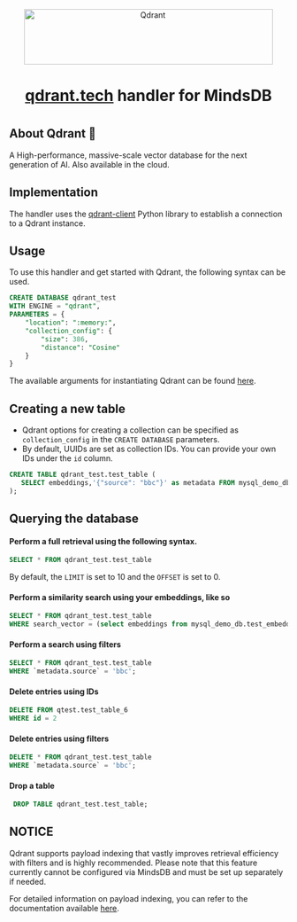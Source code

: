 <div align="center">
  <a href="https://qdrant.tech/">
    <img height="100" width="450" style="display: inline-block;" src="https://github.com/qdrant/qdrant/raw/master/docs/logo.svg" alt="Qdrant">
  </a>
  <h1><a href="https://qdrant.tech/">qdrant.tech</a> handler for MindsDB<h1>
</div>

## About Qdrant 🚀

A High-performance, massive-scale vector database for the next generation of AI. Also available in the cloud.

## Implementation

The handler uses the [qdrant-client](https://github.com/qdrant/qdrant-client) Python library to establish a connection to a Qdrant instance.


## Usage
To use this handler and get started with Qdrant, the following syntax can be used.
```sql
CREATE DATABASE qdrant_test
WITH ENGINE = "qdrant",
PARAMETERS = {
    "location": ":memory:",
    "collection_config": {
        "size": 386,
        "distance": "Cosine"
    }
}
```
The available arguments for instantiating Qdrant can be found [here](https://github.com/mindsdb/mindsdb/blob/23a509cb26bacae9cc22475497b8644e3f3e23c3/mindsdb/integrations/handlers/qdrant_handler/qdrant_handler.py#L408-L468).

## Creating a new table

- Qdrant options for creating a collection can be specified as `collection_config` in the `CREATE DATABASE` parameters.
- By default, UUIDs are set as collection IDs. You can provide your own IDs under the `id` column.
```sql
CREATE TABLE qdrant_test.test_table (
   SELECT embeddings,'{"source": "bbc"}' as metadata FROM mysql_demo_db.test_embeddings
);
```

## Querying the database

#### Perform a full retrieval using the following syntax.

```sql
SELECT * FROM qdrant_test.test_table
```
By default, the `LIMIT` is set to 10 and the `OFFSET` is set to 0.

#### Perform a similarity search using your embeddings, like so
```sql
SELECT * FROM qdrant_test.test_table
WHERE search_vector = (select embeddings from mysql_demo_db.test_embeddings limit 1)
```

#### Perform a search using filters
```sql
SELECT * FROM qdrant_test.test_table
WHERE `metadata.source` = 'bbc';
```

#### Delete entries using IDs
```sql
DELETE FROM qtest.test_table_6
WHERE id = 2
```

#### Delete entries using filters
```sql
DELETE * FROM qdrant_test.test_table
WHERE `metadata.source` = 'bbc';
```

#### Drop a table
```sql
 DROP TABLE qdrant_test.test_table;
```

## NOTICE
Qdrant supports payload indexing that vastly improves retrieval efficiency with filters and is highly recommended. Please note that this feature currently cannot be configured via MindsDB and must be set up separately if needed.

For detailed information on payload indexing, you can refer to the documentation available [here](https://qdrant.tech/documentation/concepts/indexing/#payload-index).
